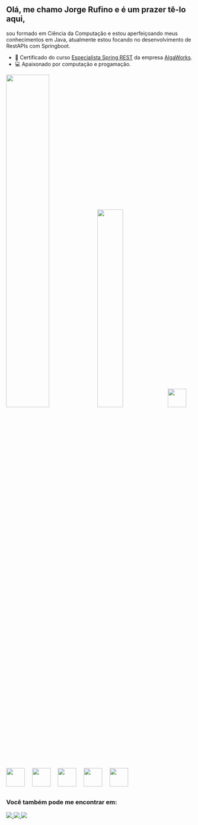## Olá, me chamo Jorge Rufino e é um prazer tê-lo aqui,
sou formado em Ciência da Computação e estou aperfeiçoando meus conhecimentos em Java, atualmente estou focando no desenvolvimento de RestAPIs com Springboot.

- 📃 Certificado do curso [Especialista Spring REST](https://app.algaworks.com/certs/1II373FGO1) da empresa [AlgaWorks](https://www.algaworks.com/).
- 💻 Apaixonado por computação e progamação.

<div style="display: inline"> 
  <img width="48%"  src="https://github-readme-stats.vercel.app/api?username=jorge-rufino&show_icons=true&theme=tokyonight" />
  <img width="37%"  src="https://github-readme-stats.vercel.app/api/top-langs/?username=jorge-rufino&layout=compact" />
</div>
  
<div style="display: inline">
  <img width="50"  height="50" src="https://cdn.jsdelivr.net/gh/devicons/devicon/icons/java/java-original.svg" />
  &nbsp;&nbsp;<img width="50"  height="50" src="https://cdn.jsdelivr.net/gh/devicons/devicon/icons/spring/spring-original.svg" />&nbsp;&nbsp;
  &nbsp;&nbsp;<img width="50"  height="50" src="https://cdn.jsdelivr.net/gh/devicons/devicon/icons/amazonwebservices/amazonwebservices-original.svg" />&nbsp;&nbsp;
  &nbsp;&nbsp;<img width="50"  height="50" src="https://cdn.jsdelivr.net/gh/devicons/devicon/icons/mysql/mysql-original.svg" />&nbsp;&nbsp;
  &nbsp;&nbsp;<img width="50"  height="50" src="https://cdn.jsdelivr.net/gh/devicons/devicon/icons/docker/docker-original.svg" />&nbsp;&nbsp;
  &nbsp;&nbsp;<img width="50"  height="50" src="https://cdn.jsdelivr.net/gh/devicons/devicon/icons/html5/html5-original.svg" />
</div>    
 
##
 
### Você  também pode me encontrar em:
<a href="https://www.linkedin.com/in/jorge-rufino-ab156434/">
  <img src= "https://img.shields.io/badge/linkedin-%230077B5.svg?style=for-the-badge&logo=linkedin&logoColor=white" />
</a>
<a href="https://www.instagram.com/jorge_rufinoo/">
  <img src= "https://img.shields.io/badge/Instagram-%23E4405F.svg?style=for-the-badge&logo=Instagram&logoColor=white" />
</a>
<a href="https://www.facebook.com/jorgeaugusto.rufino">
  <img src= "https://img.shields.io/badge/Facebook-%231877F2.svg?style=for-the-badge&logo=Facebook&logoColor=white" />
</a>
<!--
**jorge-rufino/jorge-rufino** is a ✨ _special_ ✨ repository because its `README.md` (this file) appears on your GitHub profile.
-->
